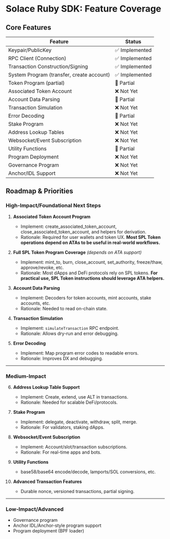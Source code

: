 # Solace Ruby SDK: Feature Coverage

## Core Features

| Feature                                   | Status         |
|-------------------------------------------|----------------|
| Keypair/PublicKey                         | ✅ Implemented |
| RPC Client (Connection)                   | ✅ Implemented |
| Transaction Construction/Signing          | ✅ Implemented |
| System Program (transfer, create account) | ✅ Implemented |
| Token Program (partial)                   | 🚧 Partial     |
| Associated Token Account                  | ❌ Not Yet     |
| Account Data Parsing                      | 🚧 Partial     |
| Transaction Simulation                    | ❌ Not Yet     |
| Error Decoding                            | 🚧 Partial     |
| Stake Program                             | ❌ Not Yet     |
| Address Lookup Tables                     | ❌ Not Yet     |
| Websocket/Event Subscription              | ❌ Not Yet     |
| Utility Functions                         | 🚧 Partial     |
| Program Deployment                        | ❌ Not Yet     |
| Governance Program                        | ❌ Not Yet     |
| Anchor/IDL Support                        | ❌ Not Yet     |


## Roadmap & Priorities

### High-Impact/Foundational Next Steps

1. **Associated Token Account Program**
   - Implement: create_associated_token_account, close_associated_token_account, and helpers for derivation.
   - Rationale: Required for user wallets and token UX. **Most SPL Token operations depend on ATAs to be useful in real-world workflows.**

2. **Full SPL Token Program Coverage** _(depends on ATA support)_
   - Implement: mint_to, burn, close_account, set_authority, freeze/thaw, approve/revoke, etc.
   - Rationale: Most dApps and DeFi protocols rely on SPL tokens. **For practical use, SPL Token instructions should leverage ATA helpers.**

3. **Account Data Parsing**
   - Implement: Decoders for token accounts, mint accounts, stake accounts, etc.
   - Rationale: Needed to read on-chain state.

4. **Transaction Simulation**
   - Implement: `simulateTransaction` RPC endpoint.
   - Rationale: Allows dry-run and error debugging.

5. **Error Decoding**
   - Implement: Map program error codes to readable errors.
   - Rationale: Improves DX and debugging.

---

### Medium-Impact

6. **Address Lookup Table Support**
   - Implement: Create, extend, use ALT in transactions.
   - Rationale: Needed for scalable DeFi/protocols.

7. **Stake Program**
   - Implement: delegate, deactivate, withdraw, split, merge.
   - Rationale: For validators, staking dApps.

8. **Websocket/Event Subscription**
   - Implement: Account/slot/transaction subscriptions.
   - Rationale: For real-time apps and bots.

9. **Utility Functions**
   - base58/base64 encode/decode, lamports/SOL conversions, etc.

10. **Advanced Transaction Features**
    - Durable nonce, versioned transactions, partial signing.

---

### Low-Impact/Advanced

- Governance program
- Anchor IDL/Anchor-style program support
- Program deployment (BPF loader)

